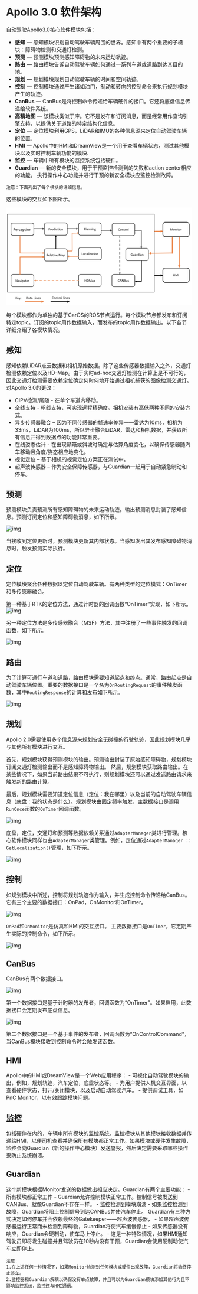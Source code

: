 # Apollo 3.0 软件架构

自动驾驶Apollo3.0核心软件模块包括：

- **感知** — 感知模块识别自动驾驶车辆周围的世界。感知中有两个重要的子模块：障碍物检测和交通灯检测。
- **预测** — 预测模块预测感知障碍物的未来运动轨迹。
- **路由** — 路由模块告诉自动驾驶车辆如何通过一系列车道或道路到达其目的地。
- **规划** — 规划模块规划自动驾驶车辆的时间和空间轨迹。
- **控制** — 控制模块通过产生诸如油门，制动和转向的控制命令来执行规划模块产生的轨迹。
- **CanBus** — CanBus是将控制命令传递给车辆硬件的接口。它还将底盘信息传递给软件系统。
- **高精地图** — 该模块类似于库。它不是发布和订阅消息，而是经常用作查询引擎支持，以提供关于道路的特定结构化信息。
- **定位** — 定位模块利用GPS，LiDAR和IMU的各种信息源来定位自动驾驶车辆的位置。
- **HMI** — Apollo中的HMI和DreamView是一个用于查看车辆状态，测试其他模块以及实时控制车辆功能的模块.
- **监控** — 车辆中所有模块的监控系统包括硬件。
- **Guardian** — 新的安全模块，用于干预监控检测到的失败和action center相应的功能。
执行操作中心功能并进行干预的新安全模块应监控检测故障。

```
注意：下面列出了每个模块的详细信息。
```

这些模块的交互如下图所示。

![img](images/Apollo_3.0_SW.png)

每个模块都作为单独的基于CarOS的ROS节点运行。每个模块节点都发布和订阅特定topic。订阅的topic用作数据输入，而发布的topic用作数据输出。以下各节详细介绍了各模块情况。

## 感知

感知依赖LiDAR点云数据和相机原始数据。除了这些传感器数据输入之外，交通灯检测依赖定位以及HD-Map。由于实时ad-hoc交通灯检测在计算上是不可行的，因此交通灯检测需要依赖定位确定何时何地开始通过相机捕获的图像检测交通灯。
对Apollo 3.0的更改：
  - CIPV检测/尾随 - 在单个车道内移动。
  - 全线支持 - 粗线支持，可实现远程精确度。相机安装有高低两种不同的安装方式。
  - 异步传感器融合 – 因为不同传感器的帧速率差异——雷达为10ms，相机为33ms，LiDAR为100ms，所以异步融合LiDAR，雷达和相机数据，并获取所有信息并得到数据点的功能非常重要。
  - 在线姿态估计 - 在出现颠簸或斜坡时确定与估算角度变化，以确保传感器随汽车移动且角度/姿态相应地变化。
  - 视觉定位 – 基于相机的视觉定位方案正在测试中。
  - 超声波传感器 – 作为安全保障传感器，与Guardian一起用于自动紧急制动和停车。

## 预测

预测模块负责预测所有感知障碍物的未来运动轨迹。输出预测消息封装了感知信息。预测订阅定位和感知障碍物消息，如下所示。

![img](https://github.com/ApolloAuto/apollo/blob/master/docs/specs/images/prediction.png)

当接收到定位更新时，预测模块更新其内部状态。当感知发出其发布感知障碍物消息时，触发预测实际执行。

## 定位

定位模块聚合各种数据以定位自动驾驶车辆。有两种类型的定位模式：OnTimer和多传感器融合。

第一种基于RTK的定位方法，通过计时器的回调函数“OnTimer”实现，如下所示。
![img](https://github.com/ApolloAuto/apollo/blob/master/docs/specs/images/localization.png)

另一种定位方法是多传感器融合（MSF）方法，其中注册了一些事件触发的回调函数，如下所示。

![img](https://github.com/ApolloAuto/apollo/blob/master/docs/specs/images/localization_2.png)

## 路由
为了计算可通行车道和道路，路由模块需要知道起点和终点。通常，路由起点是自动驾驶车辆位置。重要的数据接口是一个名为`OnRoutingRequest`的事件触发函数，其中`RoutingResponse`的计算和发布如下所示。

![img](https://github.com/ApolloAuto/apollo/blob/master/docs/specs/images/routing.png)

## 规划
Apollo 2.0需要使用多个信息源来规划安全无碰撞的行驶轨迹，因此规划模块几乎与其他所有模块进行交互。

首先，规划模块获得预测模块的输出。预测输出封装了原始感知障碍物，规划模块订阅交通灯检测输出而不是感知障碍物输出。
然后，规划模块获取路由输出。在某些情况下，如果当前路由结果不可执行，则规划模块还可以通过发送路由请求来触发新的路由计算。

最后，规划模块需要知道定位信息（定位：我在哪里）以及当前的自动驾驶车辆信息（底盘：我的状态是什么）。规划模块由固定频率触发，主数据接口是调用`RunOnce`函数的`OnTimer`回调函数。

![img](https://github.com/ApolloAuto/apollo/blob/master/docs/specs/images/planning_1.png)

底盘，定位，交通灯和预测等数据依赖关系通过`AdapterManager`类进行管理。核心软件模块同样也由`AdapterManager`类管理。例如，定位通过`AdapterManager :: GetLocalization()`管理，如下所示。

![img](https://github.com/ApolloAuto/apollo/blob/master/docs/specs/images/planning_2.png)

## 控制
如规划模块中所述，控制将规划轨迹作为输入，并生成控制命令传递给CanBus。它有三个主要的数据接口：OnPad，OnMonitor和OnTimer。

![img](https://github.com/ApolloAuto/apollo/blob/master/docs/specs/images/control_1.png)

`OnPad`和`OnMonitor`是仿真和HMI的交互接口。 主要数据接口是`OnTimer`，它定期产生实际的控制命令，如下所示。

![img](https://github.com/ApolloAuto/apollo/blob/master/docs/specs/images/control_2.png)

## CanBus

CanBus有两个数据接口。

![img](https://github.com/ApolloAuto/apollo/blob/master/docs/specs/images/canbus_1.png)

第一个数据接口是基于计时器的发布者，回调函数为“OnTimer”。如果启用，此数据接口会定期发布底盘信息。

![img](https://github.com/ApolloAuto/apollo/blob/master/docs/specs/images/canbus_2.png)

第二个数据接口是一个基于事件的发布者，回调函数为“OnControlCommand”，当CanBus模块接收到控制命令时会触发该函数。


## HMI
Apollo中的HMI或DreamView是一个Web应用程序：
     - 可视化自动驾驶模块的输出，例如，规划轨迹，汽车定位，底盘状态等。
     - 为用户提供人机交互界面，以查看硬件状态，打开/关闭模块，以及启动自动驾驶汽车。
     - 提供调试工具，如PnC Monitor，以有效跟踪模块问题。

## 监控
包括硬件在内的，车辆中所有模块的监控系统。监控模块从其他模块接收数据并传递给HMI，以便司机查看并确保所有模块都正常工作。如果模块或硬件发生故障，监控会向Guardian（新的操作中心模块）发送警报，然后决定需要采取哪些操作来防止系统崩溃。

## Guardian
这个新模块根据Monitor发送的数据做出相应决定。Guardian有两个主要功能：
     - 所有模块都正常工作 - Guardian允许控制模块正常工作。控制信号被发送到CANBus，就像Guardian不存在一样。
     - 监控检测到模块崩溃 - 如果监控检测到故障，Guardian将阻止控制信号到达CANBus并使汽车停止。 Guardian有三种方式决定如何停车并会依赖最终的Gatekeeper——超声波传感器，
         - 如果超声波传感器运行正常而未检测到障碍物，Guardian将使汽车缓慢停止
         - 如果传感器没有响应，Guardian会硬制动，使车马上停止。
         - 这是一种特殊情况，如果HMI通知驾驶员即将发生碰撞并且驾驶员在10秒内没有干预，Guardian会使用硬制动使汽车立即停止。

```
注意: 
1.在上述任何一种情况下，如果Monitor检测到任何模块或硬件出现故障，Guardian将始终停止该车。
2.监控器和Guardian解耦以确保没有单点故障，并且可以为Guardian模块添加其他行为且不影响监控系统，监控还与HMI通信。
```

